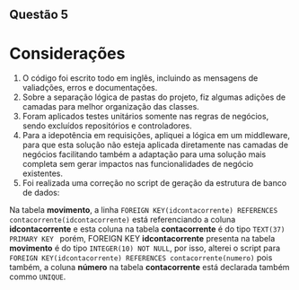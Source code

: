 ## Questão 5

# Considerações

1. O código foi escrito todo em inglês, incluindo as mensagens de valiadções, erros e documentações.
2. Sobre a separação lógica de pastas do projeto, fiz algumas adições de camadas para melhor organização das classes.
3. Foram aplicados testes unitários somente nas regras de negócios, sendo excluídos repositórios e controladores.
4. Para a idepotência em requisições, apliquei a lógica em um middleware, para que esta solução não esteja aplicada diretamente nas camadas de negócios facilitando também a adaptação para uma solução mais completa sem gerar impactos nas funcionalidades de negócio existentes.
5. Foi realizada uma correção no script de geração da estrutura de banco de dados:

Na tabela **movimento**, a linha  ``` FOREIGN KEY(idcontacorrente) REFERENCES contacorrente(idcontacorrente) ``` está referenciando a coluna **idcontacorrente** e esta coluna na tabela **contacorrente** é do tipo ``` TEXT(37) PRIMARY KEY  ``` porém, FOREIGN KEY **idcontacorrente** presenta na tabela **movimento** é do tipo ``` INTEGER(10) NOT NULL ```, por isso, alterei o script para ``` FOREIGN KEY(idcontacorrente) REFERENCES contacorrente(numero) ``` pois também, a coluna **número** na tabela **contacorrente** está declarada também commo ``` UNIQUE ```.
